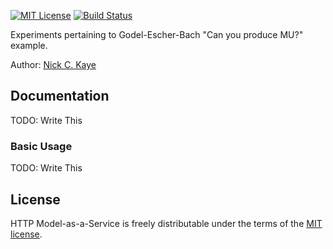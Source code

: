 [![MIT License][license-image]][license-url] [![Build Status][travis-image]][travis-url]

Experiments pertaining to Godel-Escher-Bach "Can you produce MU?" example.

Author: [Nick C. Kaye](http://www.nickkaye.com)

## Documentation

TODO: Write This

### Basic Usage

TODO: Write This
   
## License

HTTP Model-as-a-Service is freely distributable under the terms of the [MIT license](LICENSE).

[license-image]: http://img.shields.io/badge/license-MIT-blue.svg?style=flat
[license-url]: LICENSE

[travis-url]: http://travis-ci.org/nickckaye/geb-theorem
[travis-image]: http://img.shields.io/travis/nickckaye/geb-theorem/master.svg?style=flat
